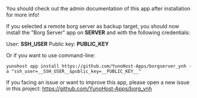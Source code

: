 You should check out the admin documentation of this app after installation for more info!

If you selected a remote borg server as backup target, you should now install the "Borg Server" app on __SERVER__ and with the following credentials:

User: __SSH_USER__
Public key: __PUBLIC_KEY__

Or if you want to use command-line:

`yunohost app install https://github.com/YunoHost-Apps/borgserver_ynh -a "ssh_user=__SSH_USER__&public_key=__PUBLIC_KEY__"`

If you facing an issue or want to improve this app, please open a new issue in this project: <https://github.com/YunoHost-Apps/borg_ynh>

